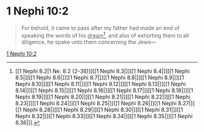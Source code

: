 # 1 Nephi 10:2

> For behold, it came to pass after my father had made an end of speaking the words of his <u>dream</u>[^a], and also of exhorting them to all diligence, he spake unto them concerning the Jews—

[1 Nephi 10:2](https://www.churchofjesuschrist.org/study/scriptures/bofm/1-ne/10?lang=eng&id=p2#p2)


[^a]: [[1 Nephi 8.2|1 Ne. 8:2 (2–36)]][[1 Nephi 8.3|]][[1 Nephi 8.4|]][[1 Nephi 8.5|]][[1 Nephi 8.6|]][[1 Nephi 8.7|]][[1 Nephi 8.8|]][[1 Nephi 8.9|]][[1 Nephi 8.10|]][[1 Nephi 8.11|]][[1 Nephi 8.12|]][[1 Nephi 8.13|]][[1 Nephi 8.14|]][[1 Nephi 8.15|]][[1 Nephi 8.16|]][[1 Nephi 8.17|]][[1 Nephi 8.18|]][[1 Nephi 8.19|]][[1 Nephi 8.20|]][[1 Nephi 8.21|]][[1 Nephi 8.22|]][[1 Nephi 8.23|]][[1 Nephi 8.24|]][[1 Nephi 8.25|]][[1 Nephi 8.26|]][[1 Nephi 8.27|]][[1 Nephi 8.28|]][[1 Nephi 8.29|]][[1 Nephi 8.30|]][[1 Nephi 8.31|]][[1 Nephi 8.32|]][[1 Nephi 8.33|]][[1 Nephi 8.34|]][[1 Nephi 8.35|]][[1 Nephi 8.36|]].  
